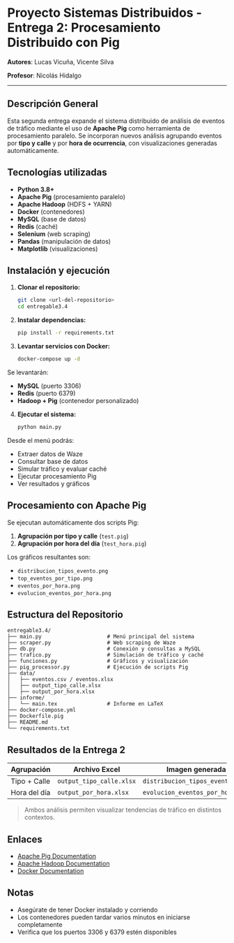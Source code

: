 # Proyecto Sistemas Distribuidos - Entrega 2: Procesamiento Distribuido con Pig

**Autores**: Lucas Vicuña, Vicente Silva

**Profesor**: Nicolás Hidalgo

---

## Descripción General

Esta segunda entrega expande el sistema distribuido de análisis de eventos de tráfico mediante el uso de **Apache Pig** como herramienta de procesamiento paralelo. Se incorporan nuevos análisis agrupando eventos por **tipo y calle** y por **hora de ocurrencia**, con visualizaciones generadas automáticamente.

## Tecnologías utilizadas

- **Python 3.8+**
- **Apache Pig** (procesamiento paralelo)
- **Apache Hadoop** (HDFS + YARN)
- **Docker** (contenedores)
- **MySQL** (base de datos)
- **Redis** (caché)
- **Selenium** (web scraping)
- **Pandas** (manipulación de datos)
- **Matplotlib** (visualizaciones)

## Instalación y ejecución

1. **Clonar el repositorio:**
   ```bash
   git clone <url-del-repositorio>
   cd entregable3.4
   ```

2. **Instalar dependencias:**
   ```bash
   pip install -r requirements.txt
   ```

3. **Levantar servicios con Docker:**
   ```bash
   docker-compose up -d
   ```

Se levantarán:
- **MySQL** (puerto 3306)
- **Redis** (puerto 6379)
- **Hadoop + Pig** (contenedor personalizado)

4. **Ejecutar el sistema:**
   ```bash
   python main.py
   ```

Desde el menú podrás:
- Extraer datos de Waze
- Consultar base de datos
- Simular tráfico y evaluar caché
- Ejecutar procesamiento Pig
- Ver resultados y gráficos

## Procesamiento con Apache Pig

Se ejecutan automáticamente dos scripts Pig:

1. **Agrupación por tipo y calle** (`test.pig`)
2. **Agrupación por hora del día** (`test_hora.pig`)

Los gráficos resultantes son:
- `distribucion_tipos_evento.png`
- `top_eventos_por_tipo.png`
- `eventos_por_hora.png`
- `evolucion_eventos_por_hora.png`

## Estructura del Repositorio

```
entregable3.4/
├── main.py                     # Menú principal del sistema
├── scraper.py                  # Web scraping de Waze
├── db.py                       # Conexión y consultas a MySQL
├── trafico.py                  # Simulación de tráfico y caché
├── funciones.py                # Gráficos y visualización
├── pig_processor.py            # Ejecución de scripts Pig
├── data/
│   ├── eventos.csv / eventos.xlsx
│   ├── output_tipo_calle.xlsx
│   ├── output_por_hora.xlsx
├── informe/
│   └── main.tex                # Informe en LaTeX
├── docker-compose.yml
├── Dockerfile.pig
├── README.md
└── requirements.txt
```

## Resultados de la Entrega 2

| Agrupación     | Archivo Excel                  | Imagen generada                   |
|----------------|--------------------------------|-----------------------------------|
| Tipo + Calle   | `output_tipo_calle.xlsx`       | `distribucion_tipos_evento.png`   |
| Hora del día   | `output_por_hora.xlsx`         | `evolucion_eventos_por_hora.png`  |

> Ambos análisis permiten visualizar tendencias de tráfico en distintos contextos.

## Enlaces

- [Apache Pig Documentation](https://pig.apache.org/docs/latest/)
- [Apache Hadoop Documentation](https://hadoop.apache.org/docs/current/)
- [Docker Documentation](https://docs.docker.com/)

## Notas

- Asegúrate de tener Docker instalado y corriendo
- Los contenedores pueden tardar varios minutos en iniciarse completamente
- Verifica que los puertos 3306 y 6379 estén disponibles
